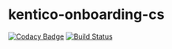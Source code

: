 # kentico-onboarding-cs

[![Codacy Badge](https://api.codacy.com/project/badge/Grade/2a03f47f024e4cfe824faf00083cd890)](https://app.codacy.com/app/matus.backor/kentico-onboarding-cs?utm_source=github.com&utm_medium=referral&utm_content=matus12/kentico-onboarding-cs&utm_campaign=Badge_Grade_Dashboard)
[![Build Status](https://travis-ci.org/matus12/kentico-onboarding-cs.svg?branch=feature%2Ftask-5)](https://travis-ci.org/{ORG-or-USERNAME}/{REPO-NAME})

